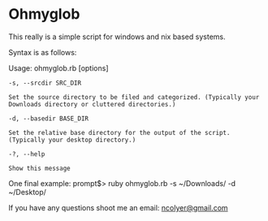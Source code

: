 # Ohmyglob

This really is a simple script for windows and nix based systems.

Syntax is as follows:


Usage: ohmyglob.rb [options]
    
    -s, --srcdir SRC_DIR        
    
    Set the source directory to be filed and categorized. (Typically your Downloads directory or cluttered directories.)
    
    -d, --basedir BASE_DIR
    
    Set the relative base directory for the output of the script. (Typically your desktop directory.)
    
    -?, --help
    
    Show this message


One final example: prompt$> ruby ohmyglob.rb -s ~/Downloads/ -d ~/Desktop/


If you have any questions shoot me an email: ncolyer@gmail.com
